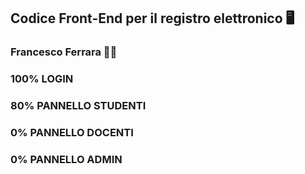 ## Codice Front-End per il registro elettronico 🖥️
### Francesco Ferrara 🧑‍🎓


### 100% LOGIN

### 80% PANNELLO STUDENTI

### 0% PANNELLO DOCENTI

### 0% PANNELLO ADMIN